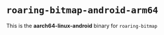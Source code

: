 # `roaring-bitmap-android-arm64`

This is the **aarch64-linux-android** binary for `roaring-bitmap`

